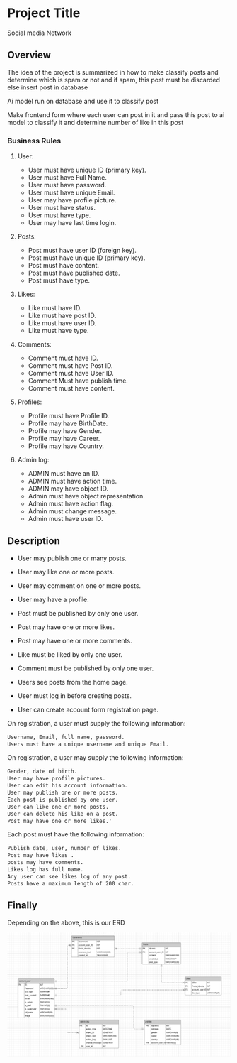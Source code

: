 # Project Title

Social media Network

## Overview

The idea of the project is summarized in how to make classify  posts and determine which is spam or not and if spam, this post must be discarded else insert post in database 

Ai model run on database and use it to classify post 

Make frontend form where each user can post in it and pass this post to ai model to classify it and determine number of like in this post


### Business Rules

1. User:
	 -	User must have unique ID (primary key).
	 -	User must have Full Name.
	 -	User must have password.
	 -	User must have unique Email.
	 -	User may have profile picture.
	 -	User must have status.
	 -	User must have type.
	 -	User may have last time login.
	 
	 
2. Posts:
	  -	Post must have user ID (foreign key).
	  -	Post must have unique ID (primary key).
	  -	Post must have content. 
	  -	Post must have published date.
	  -	Post must have type.

3. Likes:
	 - Like must have ID.
	 - Like must have post ID.
	 - Like must have user ID.
	 - Like must have type.

4. Comments:

	 - Comment must have ID.
	 - Comment must have Post ID.
	 - Comment must have User ID.
	 - Comment Must have publish time.
	 - Comment must have content.


5. Profiles:

	 - Profile must have Profile ID.
	 - Profile may have BirthDate.
	 - Profile may have Gender.
	 - Profile may have Career.
	 - Profile may have Country.

6. Admin log:

	 - ADMIN must have an ID. 
	 - ADMIN must have action time.
	 - ADMIN may have object ID.
	 - Admin must have object representation. 
	 - Admin must have action flag.
	 - Admin must change message.
	 - Admin must have user ID.





## Description

- User may publish one or many posts.
- User may like one or more posts.
- User may comment on one or more posts.
- User may have a profile.

- Post must be published by only one user.
- Post may have one or more likes.
- Post may have one or more comments.

- Like must be liked by only one user.
	
- Comment must be published by only one user.

- Users see posts from the home page.
- User must log in before creating posts.
- User can create account form registration page.

On registration, a user must supply the following information:

	Username, Email, full name, password.
	Users must have a unique username and unique Email.

On registration, a user may supply the following information:

	Gender, date of birth.
	User may have profile pictures.
	User can edit his account information.
	User may publish one or more posts.
	Each post is published by one user.
	User can like one or more posts.
	User can delete his like on a post.
	Post may have one or more likes.'

Each post must have the following information:

	Publish date, user, number of likes.
	Post may have likes .
	posts may have comments.
	Likes log has full name. 
	Any user can see likes log of any post.
	Posts have a maximum length of 200 char.
	
	

## Finally
 Depending on the above, this is our ERD
 
 
 ![alt text](https://github.com/Web-application-based-on-AI/database_team/blob/master/Er_diagram/ERD.jpg)

